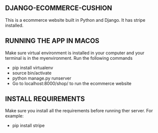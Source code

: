 ## DJANGO-ECOMMERCE-CUSHION
 This is a ecommerce website built in Python and Django. It has stripe installed.


## RUNNING THE APP IN MACOS

   Make sure virtual environment is installed in your computer and your terminal is in the myenvironment. Run the following commands
   - pip install virtualenv
   - source bin/activate
   - python manage.py runserver
   - Go to localhost:8000/shop/ to run the ecommerce website
   
## INSTALL REQUIREMENTS
   
   Make sure you install all the requirements before running ther server.
   For example:
   - pip install stripe
